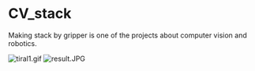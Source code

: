 # CV_stack
Making stack by gripper is one of the projects about computer vision and robotics.

<img src="/Shephexd/CV_stack/blob/doc/tiral1.gif?raw=true" alt="tiral1.gif">
<img src="/Shephexd/CV_stack/blob/doc/result.JPG?raw=true" alt="result.JPG">

